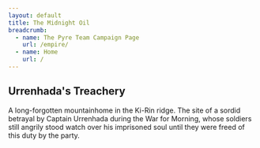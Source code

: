 ```yaml
---
layout: default
title: The Midnight Oil
breadcrumb:
  - name: The Pyre Team Campaign Page
    url: /empire/
  - name: Home
    url: /
---
```

## Urrenhada's Treachery

A long-forgotten mountainhome in the Ki-Rin ridge. The site of a sordid betrayal by Captain Urrenhada during the War for Morning, whose soldiers still angrily stood watch over his imprisoned soul until they were freed of this duty by the party.
